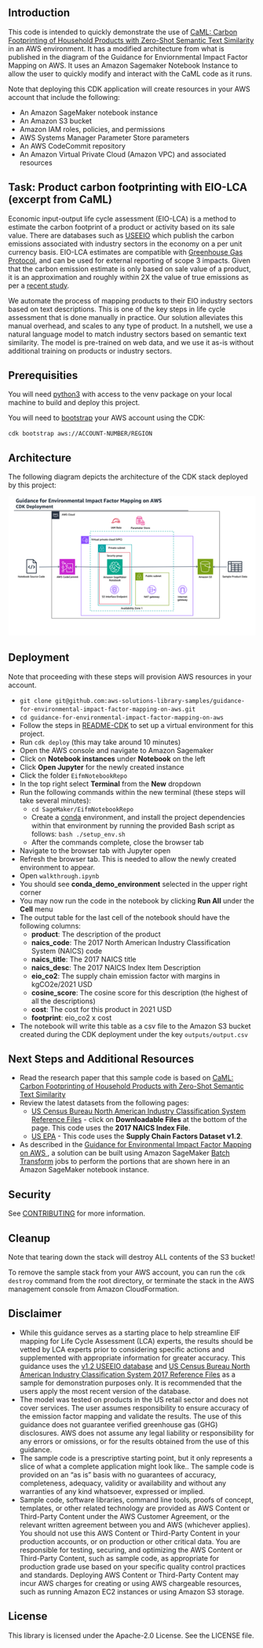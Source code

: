 ## Introduction

This code is intended to quickly demonstrate the use of [CaML: Carbon Footprinting of Household Products with Zero-Shot Semantic Text Similarity](https://www.amazon.science/publications/caml-carbon-footprinting-of-household-products-with-zero-shot-semantic-text-similarity) in an AWS environment. It has a modified architecture from what is published in the diagram of the Guidance for Enviornmental Impact Factor Mapping on AWS. It uses an Amazon Sagemaker Notebook Instance to allow the user to quickly modify and interact with the CaML code as it runs.

Note that deploying this CDK application will create resources in your AWS account that include the following:
- An Amazon SageMaker notebook instance
- An Amazon S3 bucket
- Amazon IAM roles, policies, and permissions
- AWS Systems Manager Parameter Store parameters
- An AWS CodeCommit repository
- An Amazon Virtual Private Cloud (Amazon VPC) and associated resources

## Task: Product carbon footprinting with EIO-LCA (excerpt from CaML)

Economic input-output life cycle assessment (EIO-LCA) is a method to estimate the carbon footprint of a product or activity based on its sale value. There are databases such as [USEEIO](https://www.epa.gov/land-research/us-environmentally-extended-input-output-useeio-technical-content) which publish the carbon emissions associated with industry sectors in the economy on a per unit currency basis. EIO-LCA estimates are compatible with [Greenhouse Gas Protocol](https://ghgprotocol.org/), and can be used for external reporting of scope 3 impacts. Given that the carbon emission estimate is only based on sale value of a product, it is an approximation and roughly within 2X the value of true emissions as per a [recent study](https://onlinelibrary.wiley.com/doi/pdf/10.1111/jiec.13271). 

We automate the process of mapping products to their EIO industry sectors based on text descriptions. This is one of the key steps in life cycle assessment that is done manually in practice. Our solution alleviates this manual overhead, and scales to any type of product. In a nutshell, we use a natural language model to match industry sectors based on semantic text similarity. The model is pre-trained on web data, and we use it as-is without additional training on products or industry sectors.


## Prerequisities
You will need [python3](https://www.python.org/downloads/) with access to the venv package on your local machine to build and deploy this project.

You will need to [bootstrap](https://docs.aws.amazon.com/cdk/v2/guide/getting_started.html#getting_started_bootstrap) your AWS account using the CDK:

`cdk bootstrap aws://ACCOUNT-NUMBER/REGION`

## Architecture

The following diagram depicts the architecture of the CDK stack deployed by this project:

![CDK architecture](/assets/sample-code-architecture-diagram.png)

## Deployment

Note that proceeding with these steps will provision AWS resources in your account.
- `git clone git@github.com:aws-solutions-library-samples/guidance-for-environmental-impact-factor-mapping-on-aws.git`
- `cd guidance-for-environmental-impact-factor-mapping-on-aws`
- Follow the steps in [README-CDK](/README-CDK.md) to set up a virtual environment for this project.
- Run `cdk deploy` (this may take around 10 minutes)
- Open the AWS console and navigate to Amazon Sagemaker
- Click on **Notebook instances** under **Notebook** on the left
- Click **Open Jupyter** for the newly created instance
- Click the folder `EifmNotebookRepo`
- In the top right select **Terminal** from the **New** dropdown
- Run the following commands within the new terminal (these steps will take several minutes):
    - `cd SageMaker/EifmNotebookRepo`
    - Create a [conda](https://conda.io/projects/conda/en/latest/index.html) environment, and install the project dependencies within that environment by running the provided Bash script as follows: `bash ./setup_env.sh`
    - After the commands complete, close the browser tab
- Navigate to the browser tab with Jupyter open
- Refresh the browser tab. This is needed to allow the newly created environment to appear.
- Open `walkthrough.ipynb`
- You should see **conda_demo_environment** selected in the upper right corner
- You may now run the code in the notebook by clicking **Run All** under the **Cell** menu
- The output table for the last cell of the notebook should have the following columns:
    - **product**: The description of the product 
    - **naics_code**: The 2017 North American Industry Classification System (NAICS) code
    - **naics_title**: The 2017 NAICS title
    - **naics_desc**: The 2017 NAICS Index Item Description
    - **eio_co2**: The supply chain emission factor with margins in kgCO2e/2021 USD
    - **cosine_score**: The cosine score for this description (the highest of all the descriptions)
    - **cost**: The cost for this product in 2021 USD
    - **footprint**: eio_co2 x cost
- The notebook will write this table as a csv file to the Amazon S3 bucket created during the CDK deployment under the key `outputs/output.csv`

## Next Steps and Additional Resources
* Read the research paper that this sample code is based on [CaML: Carbon Footprinting of Household Products with Zero-Shot Semantic Text Similarity](https://www.amazon.science/publications/caml-carbon-footprinting-of-household-products-with-zero-shot-semantic-text-similarity)
* Review the latest datasets from the following pages:
    * [US Census Bureau North American Industry Classification System Reference Files](https://www.census.gov/naics/?48967) - click on **Downloadable Files** at the bottom of the page. This code uses the **2017 NAICS Index File**.
    * [US EPA](https://cfpub.epa.gov/si/si_public_record_Report.cfm?dirEntryId=349324&Lab=CESER) - This code uses the **Supply Chain Factors Dataset v1.2**.
* As described in the [Guidance for Environmental Impact Factor Mapping on AWS
](https://aws.amazon.com/solutions/guidance/environmental-impact-factor-mapping-on-aws/), a solution can be built using Amazon SageMaker [Batch Transform](https://docs.aws.amazon.com/sagemaker/latest/dg/batch-transform.html) jobs to perform the portions that are shown here in an Amazon SageMaker notebook instance.

## Security

See [CONTRIBUTING](CONTRIBUTING.md#security-issue-notifications) for more information.

## Cleanup

Note that tearing down the stack will destroy ALL contents of the S3 bucket!

To remove the sample stack from your AWS account, you can run the `cdk destroy` command from the root directory, or terminate the stack in the AWS management console from Amazon CloudFormation.

## Disclaimer
- While this guidance serves as a starting place to help streamline EIF mapping for Life Cycle Assessment (LCA) experts, the results should be vetted by LCA experts prior to considering specific actions and supplemented with appropriate information for greater accuracy. This guidance uses the [v1.2 USEEIO database](https://edg.epa.gov/metadata/catalog/search/resource/details.page?uuid=https://doi.org/10.23719/1528686) and [US Census Bureau North American Industry Classification System 2017 Reference Files](https://www.census.gov/naics/?48967) as a sample for demonstration purposes only. It is recommended that the users apply the most recent version of the database.
- The model was tested on products in the US retail sector and does not cover services. The user assumes responsibility to ensure accuracy of the emission factor mapping and validate the results. The use of this guidance does not guarantee verified greenhouse gas (GHG) disclosures. AWS does not assume any legal liability or responsibility for any errors or omissions, or for the results obtained from the use of this guidance.
- The sample code is a prescriptive starting point, but it only represents a slice of what a complete application might look like.. The sample code is provided on an “as is” basis with no guarantees of accuracy, completeness, adequacy, validity or availability and without any warranties of any kind whatsoever, expressed or implied.
- Sample code, software libraries, command line tools, proofs of concept, templates, or other related technology are provided as AWS Content or Third-Party Content under the AWS Customer Agreement, or the relevant written agreement between you and AWS (whichever applies). You should not use this AWS Content or Third-Party Content in your production accounts, or on production or other critical data. You are responsible for testing, securing, and optimizing the AWS Content or Third-Party Content, such as sample code, as appropriate for production grade use based on your specific quality control practices and standards. Deploying AWS Content or Third-Party Content may incur AWS charges for creating or using AWS chargeable resources, such as running Amazon EC2 instances or using Amazon S3 storage.

## License

This library is licensed under the Apache-2.0 License. See the LICENSE file.